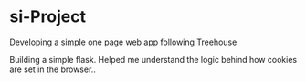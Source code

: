 # si-Project
Developing a simple one page web app following Treehouse  

Building a simple flask. Helped me understand the logic behind how cookies are set in the browser..
